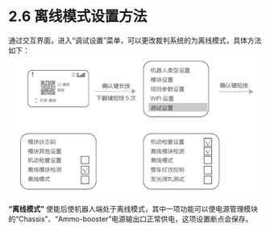 # 2.6 离线模式设置方法

通过交互界面，进入“调试设置”菜单，可以更改裁判系统的为离线模式，具体方法如下：  
![图2.6](A11.png)  

**“离线模式”** 使能后使机器人端处于离线模式，其中一项功能可以使电源管理模块的“Chassis”、“Ammo-booster”电源输出口正常供电，这项设置断点会保存。
